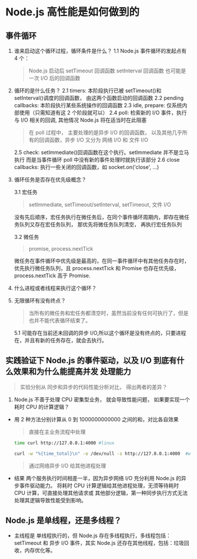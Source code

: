 # Node.js 高性能是如何做到的

## 事件循环

1. 谁来启动这个循环过程，循环条件是什么？
   1.1 Node.js 事件循环的发起点有 4 个：

   > Node.js 启动后
   > setTimeout 回调函数
   > setInterval 回调函数
   > 也可能是一次 I/O 后的回调函数

2. 循环的是什么任务？
   2.1 timers: 本阶段执行已被 setTimeout()和 setInterval()调度的回调函数，
   由这两个函数启动的回调函数
   2.2 pending callbacks: 本阶段执行某些系统操作的回调函数
   2.3 idle, prepare: 仅系统内部使用（只需知道有这 2 个阶段就可以）
   2.4 poll: 检索新的 I/O 事件，执行与 I/O 相关的回调, 其他情况 Node.js 将在适当时在此阻塞

   > 在 poll 过程中， 主要处理的是异步 I/O 的回调函数， 以及其他几乎所有的回调函数，异步 I/O
   > 又分为 网络 I/O 和 文件 I/O

   2.5 check: setImmediate()回调函数在这个执行。setImmediate 并不是立马执行
   而是当事件循环 poll 中没有新的事件处理时就执行该部分
   2.6 close callbacks: 执行一些关闭的回调函数，如 socket.on('close', ...)

3. 循环任务是否存在优先级概念？

   3.1 宏任务

   > setImmediate, setTimeout/setInterval, setTimeout, 文件 I/O

   没有先后顺序，宏任务执行在微任务后，在同个事件循环周期内，即存在微任务队列又存在宏任务队列，
   那优先将微任务队列清空， 再执行宏任务队列

   3.2 微任务

   > promise, process.nextTick

   微任务在事件循环中优先级是最高的，在同一事件循环中有其他任务存在时，优先执行微任务队列，且 process.nextTick
   和 Promise 也存在优先级， process.nextTick 高于 Promise.

4. 什么进程或者线程来执行这个循环？
5. 无限循环有没有终点？

   > 当所有的微任务和宏任务都清空时，虽然当前没有任何可执行了，但是
   > 也并不能代表循环结束了。

   5.1 可能存在当前还未回调的异步 I/O,所以这个循环是没有终点的，只要进程
   在，并且有新的任务存在，就会去执行。

## 实践验证下 Node.js 的事件驱动，以及 I/O 到底有什么效果和为什么能提高并发 处理能力

> 实验分别从 同步和异步的代码性能分析对比， 得出两者的差异？

1. Node.js 不善于处理 CPU 密集型业务， 就会导致性能问题， 如果要实现一个耗时 CPU 的计算逻辑？

- 用 2 种方法分别计算从 0 到 1000000000000 之间的和，对比各自效果

  > 直接在主业务流程中处理

  ```sh
  time curl http://127.0.0.1:4000 #linux

  curl -w "%{time_total}\n" -o /dev/null -s http://127.0.0.1:4000  #windows
  ```

  > 通过网络异步 I/O 给其他进程处理

- 结果
  两个服务执行时间相差一半，因为异步网络 I/O 充分利用 Node.js 的异步事件驱动能力。
  将耗时 CPU 计算逻辑给其他进程处理，无须等待耗时 CPU 计算，可直接处理其他请求或
  其他部分逻辑，第一种同步执行方式无法处理其逻辑导致性能受到影响。

## Node.js 是单线程，还是多线程？

- 主线程是 单线程执行的，但 Node.js 存在多线程执行，多线程包括： setTimeout 和
  异步 I/O 事件，其实 Node.js 还存在其他线程，包括：垃圾回收，内存优化等。
